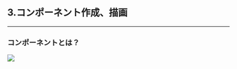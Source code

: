 
## 3.コンポーネント作成、描画
-------------------------
### コンポーネントとは？
![](https://www.evernote.com/shard/s53/sh/84e67009-19dd-4072-9b40-a0ca4215fb4d/07d33160bbadff25bf7cf001fb89aaef/deep/0/React.js_Lession_last1.png)
